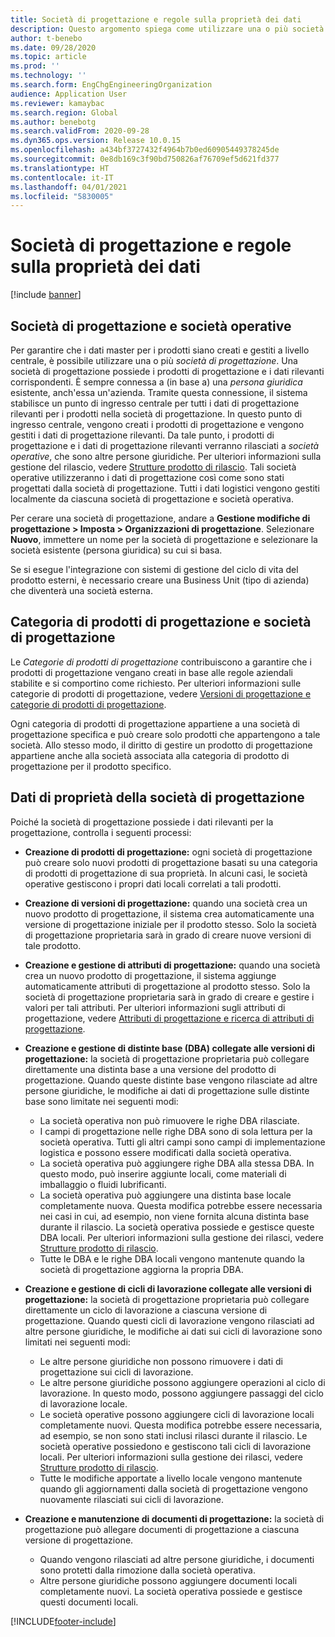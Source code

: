 ```yaml
---
title: Società di progettazione e regole sulla proprietà dei dati
description: Questo argomento spiega come utilizzare una o più società di progettazione per garantire che i dati master per i prodotti siano creati e gestiti a livello centrale. Una società di progettazione rappresenta la società che possiede i prodotti di progettazione e i dati rilevanti corrispondenti.
author: t-benebo
ms.date: 09/28/2020
ms.topic: article
ms.prod: ''
ms.technology: ''
ms.search.form: EngChgEngineeringOrganization
audience: Application User
ms.reviewer: kamaybac
ms.search.region: Global
ms.author: benebotg
ms.search.validFrom: 2020-09-28
ms.dyn365.ops.version: Release 10.0.15
ms.openlocfilehash: a434bf3727432f4964b7b0ed60905449378245de
ms.sourcegitcommit: 0e8db169c3f90bd750826af76709ef5d621fd377
ms.translationtype: HT
ms.contentlocale: it-IT
ms.lasthandoff: 04/01/2021
ms.locfileid: "5830005"
---
```

# <a name="engineering-companies-and-data-ownership-rules"></a>Società di progettazione e regole sulla proprietà dei dati

[!include [banner](../includes/banner.md)]

## <a name="engineering-companies-and-operational-companies"></a>Società di progettazione e società operative

Per garantire che i dati master per i prodotti siano creati e gestiti a livello centrale, è possibile utilizzare una o più *società di progettazione*. Una società di progettazione possiede i prodotti di progettazione e i dati rilevanti corrispondenti. È sempre connessa a (in base a) una *persona giuridica* esistente, anch'essa un'azienda. Tramite questa connessione, il sistema stabilisce un punto di ingresso centrale per tutti i dati di progettazione rilevanti per i prodotti nella società di progettazione. In questo punto di ingresso centrale, vengono creati i prodotti di progettazione e vengono gestiti i dati di progettazione rilevanti. Da tale punto, i prodotti di progettazione e i dati di progettazione rilevanti verranno rilasciati a *società operative*, che sono altre persone giuridiche. Per ulteriori informazioni sulla gestione del rilascio, vedere [Strutture prodotto di rilascio](release-product-structure.md). Tali società operative utilizzeranno i dati di progettazione così come sono stati progettati dalla società di progettazione. Tutti i dati logistici vengono gestiti localmente da ciascuna società di progettazione e società operativa.

Per cerare una società di progettazione, andare a **Gestione modifiche di progettazione \> Imposta \> Organizzazioni di progettazione**. Selezionare **Nuovo**, immettere un nome per la società di progettazione e selezionare la società esistente (persona giuridica) su cui si basa.

Se si esegue l'integrazione con sistemi di gestione del ciclo di vita del prodotto esterni, è necessario creare una Business Unit (tipo di azienda) che diventerà una società esterna.

## <a name="engineering-product-categories-and-engineering-companies"></a>Categoria di prodotti di progettazione e società di progettazione

Le *Categorie di prodotti di progettazione* contribuiscono a garantire che i prodotti di progettazione vengano creati in base alle regole aziendali stabilite e si comportino come richiesto. Per ulteriori informazioni sulle categorie di prodotti di progettazione, vedere [Versioni di progettazione e categorie di prodotti di progettazione](engineering-versions-product-category.md).

Ogni categoria di prodotti di progettazione appartiene a una società di progettazione specifica e può creare solo prodotti che appartengono a tale società. Allo stesso modo, il diritto di gestire un prodotto di progettazione appartiene anche alla società associata alla categoria di prodotto di progettazione per il prodotto specifico.

## <a name="data-that-is-owned-by-the-engineering-company"></a>Dati di proprietà della società di progettazione

Poiché la società di progettazione possiede i dati rilevanti per la progettazione, controlla i seguenti processi:

- **Creazione di prodotti di progettazione:** ogni società di progettazione può creare solo nuovi prodotti di progettazione basati su una categoria di prodotti di progettazione di sua proprietà. In alcuni casi, le società operative gestiscono i propri dati locali correlati a tali prodotti.
- **Creazione di versioni di progettazione:** quando una società crea un nuovo prodotto di progettazione, il sistema crea automaticamente una versione di progettazione iniziale per il prodotto stesso. Solo la società di progettazione proprietaria sarà in grado di creare nuove versioni di tale prodotto.
- **Creazione e gestione di attributi di progettazione:** quando una società crea un nuovo prodotto di progettazione, il sistema aggiunge automaticamente attributi di progettazione al prodotto stesso. Solo la società di progettazione proprietaria sarà in grado di creare e gestire i valori per tali attributi. Per ulteriori informazioni sugli attributi di progettazione, vedere [Attributi di progettazione e ricerca di attributi di progettazione](engineering-attributes-and-search.md).
- **Creazione e gestione di distinte base (DBA) collegate alle versioni di progettazione:** la società di progettazione proprietaria può collegare direttamente una distinta base a una versione del prodotto di progettazione. Quando queste distinte base vengono rilasciate ad altre persone giuridiche, le modifiche ai dati di progettazione sulle distinte base sono limitate nei seguenti modi:

    - La società operativa non può rimuovere le righe DBA rilasciate.
    - I campi di progettazione nelle righe DBA sono di sola lettura per la società operativa. Tutti gli altri campi sono campi di implementazione logistica e possono essere modificati dalla società operativa.
    - La società operativa può aggiungere righe DBA alla stessa DBA. In questo modo, può inserire aggiunte locali, come materiali di imballaggio o fluidi lubrificanti.
    - La società operativa può aggiungere una distinta base locale completamente nuova. Questa modifica potrebbe essere necessaria nei casi in cui, ad esempio, non viene fornita alcuna distinta base durante il rilascio. La società operativa possiede e gestisce queste DBA locali. Per ulteriori informazioni sulla gestione dei rilasci, vedere [Strutture prodotto di rilascio](release-product-structure.md).
    - Tutte le DBA e le righe DBA locali vengono mantenute quando la società di progettazione aggiorna la propria DBA.

- **Creazione e gestione di cicli di lavorazione collegate alle versioni di progettazione:** la società di progettazione proprietaria può collegare direttamente un ciclo di lavorazione a ciascuna versione di progettazione. Quando questi cicli di lavorazione vengono rilasciati ad altre persone giuridiche, le modifiche ai dati sui cicli di lavorazione sono limitati nei seguenti modi:

    - Le altre persone giuridiche non possono rimuovere i dati di progettazione sui cicli di lavorazione.
    - Le altre persone giuridiche possono aggiungere operazioni al ciclo di lavorazione. In questo modo, possono aggiungere passaggi del ciclo di lavorazione locale.
    - Le società operative possono aggiungere cicli di lavorazione locali completamente nuovi. Questa modifica potrebbe essere necessaria, ad esempio, se non sono stati inclusi rilasci durante il rilascio. Le società operative possiedono e gestiscono tali cicli di lavorazione locali. Per ulteriori informazioni sulla gestione dei rilasci, vedere [Strutture prodotto di rilascio](release-product-structure.md).
    - Tutte le modifiche apportate a livello locale vengono mantenute quando gli aggiornamenti dalla società di progettazione vengono nuovamente rilasciati sui cicli di lavorazione.

- **Creazione e manutenzione di documenti di progettazione:** la società di progettazione può allegare documenti di progettazione a ciascuna versione di progettazione.

    - Quando vengono rilasciati ad altre persone giuridiche, i documenti sono protetti dalla rimozione dalla società operativa.
    - Altre persone giuridiche possono aggiungere documenti locali completamente nuovi. La società operativa possiede e gestisce questi documenti locali.


[!INCLUDE[footer-include](../../includes/footer-banner.md)]